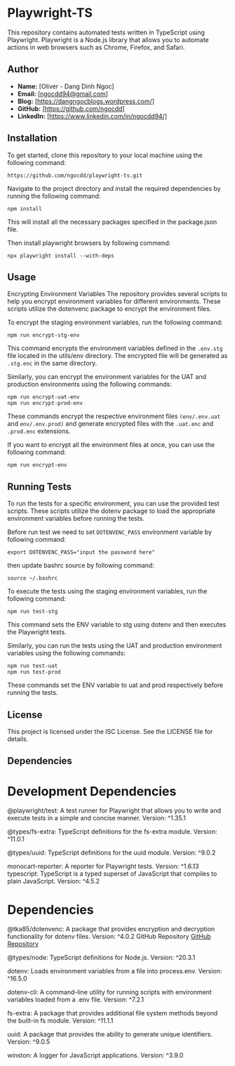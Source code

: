 # Playwright-TS

This repository contains automated tests written in TypeScript using Playwright. Playwright is a Node.js library that allows you to automate actions in web browsers such as Chrome, Firefox, and Safari.

## Author

- **Name:** [Oliver - Dang Dinh Ngoc]
- **Email:** [ngocdd94@gmail.com]
- **Blog:** [https://dangngocblogs.wordpress.com/]
- **GitHub:** [https://github.com/ngocdd]
- **LinkedIn:** [https://www.linkedin.com/in/ngocdd94/]

## Installation

To get started, clone this repository to your local machine using the following command:

```
https://github.com/ngocdd/playwright-ts.git
```

Navigate to the project directory and install the required dependencies by running the following command:

```
npm install
```

This will install all the necessary packages specified in the package.json file.

Then install playwright browsers by following commend:

```
npx playwright install --with-deps
```

## Usage

Encrypting Environment Variables
The repository provides several scripts to help you encrypt environment variables for different environments. These scripts utilize the dotenvenc package to encrypt the environment files.

To encrypt the staging environment variables, run the following command:

```
npm run encrypt-stg-env
```

This command encrypts the environment variables defined in the `.env.stg` file located in the utils/env directory. The encrypted file will be generated as `.stg.enc` in the same directory.

Similarly, you can encrypt the environment variables for the UAT and production environments using the following commands:

```
npm run encrypt-uat-env
npm run encrypt-prod-env
```

These commands encrypt the respective environment files `(env/.env.uat` and `env/.env.prod)` and generate encrypted files with the `.uat.enc` and `.prod.enc` extensions.

If you want to encrypt all the environment files at once, you can use the following command:

```
npm run encrypt-env
```

## Running Tests

To run the tests for a specific environment, you can use the provided test scripts. These scripts utilize the dotenv package to load the appropriate environment variables before running the tests.

Before run test we need to set `DOTENVENC_PASS` environment variable by following command:

```
export DOTENVENC_PASS="input the password here"
```

then update bashrc source by following command:

```
source ~/.bashrc
```

To execute the tests using the staging environment variables, run the following command:

```
npm run test-stg
```

This command sets the ENV variable to stg using dotenv and then executes the Playwright tests.

Similarly, you can run the tests using the UAT and production environment variables using the following commands:

```
npm run test-uat
npm run test-prod
```

These commands set the ENV variable to uat and prod respectively before running the tests.

## License

This project is licensed under the ISC License. See the LICENSE file for details.

## Dependencies

# Development Dependencies

@playwright/test: A test runner for Playwright that allows you to write and execute tests in a simple and concise manner. Version: ^1.35.1

@types/fs-extra: TypeScript definitions for the fs-extra module. Version: ^11.0.1

@types/uuid: TypeScript definitions for the uuid module. Version: ^9.0.2

monocart-reporter: A reporter for Playwright tests. Version: ^1.6.13
typescript: TypeScript is a typed superset of JavaScript that compiles to plain JavaScript. Version: ^4.5.2

# Dependencies

@tka85/dotenvenc: A package that provides encryption and decryption functionality for dotenv files. Version: ^4.0.2 GitHub Repository [GitHub Repository](https://github.com/tka85/dotenvenc)

@types/node: TypeScript definitions for Node.js. Version: ^20.3.1

dotenv: Loads environment variables from a file into process.env. Version: ^16.5.0

dotenv-cli: A command-line utility for running scripts with environment variables loaded from a .env file. Version: ^7.2.1

fs-extra: A package that provides additional file system methods beyond the built-in fs module. Version: ^11.1.1

uuid: A package that provides the ability to generate unique identifiers. Version: ^9.0.5

winston: A logger for JavaScript applications. Version: ^3.9.0

